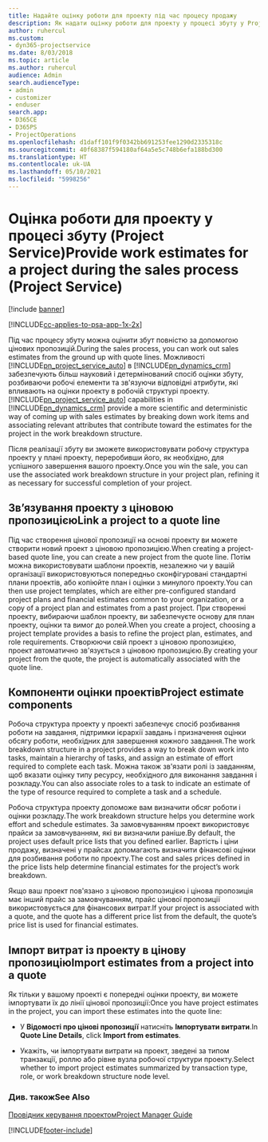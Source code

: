 ```yaml
---
title: Надайте оцінку роботи для проекту під час процесу продажу
description: Як надати оцінку роботи для проекту у процесі збуту у Project Service
author: ruhercul
ms.custom:
- dyn365-projectservice
ms.date: 8/03/2018
ms.topic: article
ms.author: ruhercul
audience: Admin
search.audienceType:
- admin
- customizer
- enduser
search.app:
- D365CE
- D365PS
- ProjectOperations
ms.openlocfilehash: d1daff101f9f0342bb691253fee1290d2335318c
ms.sourcegitcommit: 40f68387f594180af64a5e5c748b6efa188bd300
ms.translationtype: HT
ms.contentlocale: uk-UA
ms.lasthandoff: 05/10/2021
ms.locfileid: "5998256"
---
```

# <a name="provide-work-estimates-for-a-project-during-the-sales-process-project-service"></a><span data-ttu-id="cf594-103">Оцінка роботи для проекту у процесі збуту (Project Service)</span><span class="sxs-lookup"><span data-stu-id="cf594-103">Provide work estimates for a project during the sales process (Project Service)</span></span>

[!include [banner](../includes/psa-now-project-operations.md)]

[!INCLUDE[cc-applies-to-psa-app-1x-2x](../includes/cc-applies-to-psa-app-1x-2x.md)]

<span data-ttu-id="cf594-104">Під час процесу збуту можна оцінити збут повністю за допомогою цінових пропозицій.</span><span class="sxs-lookup"><span data-stu-id="cf594-104">During the sales process, you can work out sales estimates from the ground up with quote lines.</span></span> <span data-ttu-id="cf594-105">Можливості [!INCLUDE[pn_project_service_auto](../includes/pn-project-service-auto.md)] в [!INCLUDE[pn_dynamics_crm](../includes/pn-dynamics-crm.md)] забезпечують більш науковий і детермінований спосіб оцінки збуту, розбиваючи робочі елементи та зв'язуючи відповідні атрибути, які впливають на оцінки проекту в робочій структурі проекту.</span><span class="sxs-lookup"><span data-stu-id="cf594-105">[!INCLUDE[pn_project_service_auto](../includes/pn-project-service-auto.md)] capabilities in [!INCLUDE[pn_dynamics_crm](../includes/pn-dynamics-crm.md)] provide a more scientific and deterministic way of coming up with sales estimates by breaking down work items and associating relevant attributes that contribute toward the estimates for the project in the work breakdown structure.</span></span>  
  
 <span data-ttu-id="cf594-106">Після реалізації збуту ви зможете використовувати робочу структура проекту у плані проекту, переробивши його, як необхідно, для успішного завершення вашого проекту.</span><span class="sxs-lookup"><span data-stu-id="cf594-106">Once you win the sale, you can use the associated work breakdown structure in your project plan, refining it as necessary for successful completion of your project.</span></span>  
  
## <a name="link-a-project-to-a-quote-line"></a><span data-ttu-id="cf594-107">Зв’язування проекту з ціновою пропозицією</span><span class="sxs-lookup"><span data-stu-id="cf594-107">Link a project to a quote line</span></span>  
 <span data-ttu-id="cf594-108">Під час створення цінової пропозиції на основі проекту ви можете створити новий проект з ціновою пропозицією.</span><span class="sxs-lookup"><span data-stu-id="cf594-108">When creating a project-based quote line, you can create a new project from the quote line.</span></span> <span data-ttu-id="cf594-109">Потім можна використовувати шаблони проектів, незалежно чи у вашій організації використовуються попередньо сконфігуровані стандартні плани проектів, або копіюйте план і оцінки з минулого проекту.</span><span class="sxs-lookup"><span data-stu-id="cf594-109">You can then use project templates, which are either pre-configured standard project plans and financial estimates common to your organization, or a copy of a project plan and estimates from a past project.</span></span> <span data-ttu-id="cf594-110">При створенні проекту, вибираючи шаблон проекту, ви забезпечуєте основу для план проекту, оцінки та вимог до ролей.</span><span class="sxs-lookup"><span data-stu-id="cf594-110">When you create a project, choosing a project template provides a basis to refine the project plan, estimates, and role requirements.</span></span> <span data-ttu-id="cf594-111">Створюючи свій проект з ціновою пропозицією, проект автоматично зв'язується з ціновою пропозицією.</span><span class="sxs-lookup"><span data-stu-id="cf594-111">By creating your project from the quote, the project is automatically associated with the quote line.</span></span>  
  
## <a name="project-estimate-components"></a><span data-ttu-id="cf594-112">Компоненти оцінки проектів</span><span class="sxs-lookup"><span data-stu-id="cf594-112">Project estimate components</span></span>  
 <span data-ttu-id="cf594-113">Робоча структура проекту у проекті забезпечує спосіб розбивання роботи на завдання, підтримки ієрархії завдань і призначення оцінки обсягу роботи, необхідних для завершення кожного завдання.</span><span class="sxs-lookup"><span data-stu-id="cf594-113">The work breakdown structure in a project provides a way to break down work into tasks, maintain a hierarchy of tasks, and assign an estimate of effort required to complete each task.</span></span> <span data-ttu-id="cf594-114">Можна також зв'язати ролі із завданням, щоб вказати оцінку типу ресурсу, необхідного для виконання завдання і розкладу.</span><span class="sxs-lookup"><span data-stu-id="cf594-114">You can also associate roles to a task to indicate an estimate of the type of resource required to complete a task and a schedule.</span></span>  
  
 <span data-ttu-id="cf594-115">Робоча структура проекту допоможе вам визначити обсяг роботи і оцінки розкладу.</span><span class="sxs-lookup"><span data-stu-id="cf594-115">The work breakdown structure helps you determine work effort and schedule estimates.</span></span> <span data-ttu-id="cf594-116">За замовчуванням проект використовує прайси за замовчуванням, які ви визначили раніше.</span><span class="sxs-lookup"><span data-stu-id="cf594-116">By default, the project uses default price lists that you defined earlier.</span></span> <span data-ttu-id="cf594-117">Вартість і ціни продажу, визначені у прайсах допомагають визначити фінансові оцінки для розбивання роботи по проекту.</span><span class="sxs-lookup"><span data-stu-id="cf594-117">The cost and sales prices defined in the price lists help determine financial estimates for the project’s work breakdown.</span></span>  
  
 <span data-ttu-id="cf594-118">Якщо ваш проект пов'язано з ціновою пропозицією і цінова пропозиція має інший прайс за замовчуванням, прайс цінової пропозиції використовується для фінансових витрат.</span><span class="sxs-lookup"><span data-stu-id="cf594-118">If your project is associated with a quote, and the quote has a different price list from the default, the quote’s price list is used for financial estimates.</span></span>  
  
## <a name="import-estimates-from-a-project-into-a-quote"></a><span data-ttu-id="cf594-119">Імпорт витрат із проекту в цінову пропозицію</span><span class="sxs-lookup"><span data-stu-id="cf594-119">Import estimates from a project into a quote</span></span>  
 <span data-ttu-id="cf594-120">Як тільки у вашому проекті є попередні оцінки проекту, ви можете імпортувати їх до лінії цінової пропозиції:</span><span class="sxs-lookup"><span data-stu-id="cf594-120">Once you have project estimates in the project, you can import these estimates into the quote line:</span></span>  
  
-   <span data-ttu-id="cf594-121">У **Відомості про цінові пропозиції** натисніть **Імпортувати витрати**.</span><span class="sxs-lookup"><span data-stu-id="cf594-121">In **Quote Line Details**, click **Import from estimates**.</span></span> 

-   <span data-ttu-id="cf594-122">Укажіть, чи імпортувати витрати на проект, зведені за типом транзакції, роллю або рівне вузла робочої структури проекту.</span><span class="sxs-lookup"><span data-stu-id="cf594-122">Select whether to import project estimates summarized by transaction type, role, or work breakdown structure node level.</span></span>  
  
### <a name="see-also"></a><span data-ttu-id="cf594-123">Див. також</span><span class="sxs-lookup"><span data-stu-id="cf594-123">See Also</span></span>  
 [<span data-ttu-id="cf594-124">Провідник керування проектом</span><span class="sxs-lookup"><span data-stu-id="cf594-124">Project Manager Guide</span></span>](../psa/project-manager-guide.md)


[!INCLUDE[footer-include](../includes/footer-banner.md)]